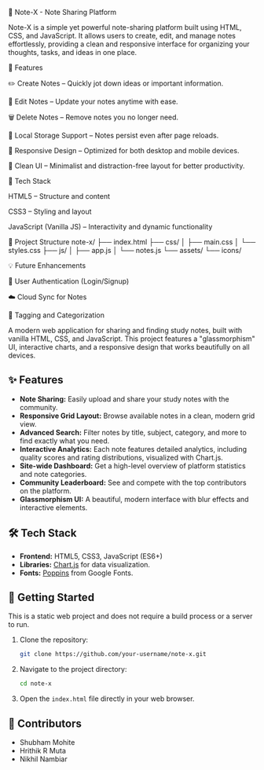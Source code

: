 📝 Note-X - Note Sharing Platform

Note-X is a simple yet powerful note-sharing platform built using HTML, CSS, and JavaScript. It allows users to create, edit, and manage notes effortlessly, providing a clean and responsive interface for organizing your thoughts, tasks, and ideas in one place.

🚀 Features

✏️ Create Notes – Quickly jot down ideas or important information.

🔄 Edit Notes – Update your notes anytime with ease.

🗑️ Delete Notes – Remove notes you no longer need.

💾 Local Storage Support – Notes persist even after page reloads.

📱 Responsive Design – Optimized for both desktop and mobile devices.

🎨 Clean UI – Minimalist and distraction-free layout for better productivity.

🧩 Tech Stack

HTML5 – Structure and content

CSS3 – Styling and layout

JavaScript (Vanilla JS) – Interactivity and dynamic functionality

📂 Project Structure
note-x/
├── index.html
├── css/
│   ├── main.css
│   └── styles.css
├── js/
│   ├── app.js
│   └── notes.js
└── assets/
    └── icons/

💡 Future Enhancements

🔐 User Authentication (Login/Signup)

☁️ Cloud Sync for Notes

🧠 Tagging and Categorization

A modern web application for sharing and finding study notes, built with vanilla HTML, CSS, and JavaScript. This project features a "glassmorphism" UI, interactive charts, and a responsive design that works beautifully on all devices.

## ✨ Features

*   **Note Sharing:** Easily upload and share your study notes with the community.
*   **Responsive Grid Layout:** Browse available notes in a clean, modern grid view.
*   **Advanced Search:** Filter notes by title, subject, category, and more to find exactly what you need.
*   **Interactive Analytics:** Each note features detailed analytics, including quality scores and rating distributions, visualized with Chart.js.
*   **Site-wide Dashboard:** Get a high-level overview of platform statistics and note categories.
*   **Community Leaderboard:** See and compete with the top contributors on the platform.
*   **Glassmorphism UI:** A beautiful, modern interface with blur effects and interactive elements.

## 🛠️ Tech Stack

*   **Frontend:** HTML5, CSS3, JavaScript (ES6+)
*   **Libraries:** [Chart.js](https://www.chartjs.org/) for data visualization.
*   **Fonts:** [Poppins](https://fonts.google.com/specimen/Poppins) from Google Fonts.

## 🚀 Getting Started

This is a static web project and does not require a build process or a server to run.

1.  Clone the repository:
    ```sh
    git clone https://github.com/your-username/note-x.git
    ```
2.  Navigate to the project directory:
    ```sh
    cd note-x
    ```
3.  Open the `index.html` file directly in your web browser.

## 👥 Contributors

*   Shubham Mohite
*   Hrithik R Muta
*   Nikhil Nambiar

